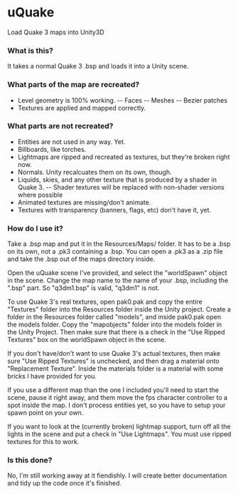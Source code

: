 # uQuake

Load Quake 3 maps into Unity3D

### What is this?

It takes a normal Quake 3 .bsp and loads it into a Unity scene.

### What parts of the map are recreated?

- Level geometry is 100% working.
-- Faces
-- Meshes
-- Bezier patches
- Textures are applied and mapped correctly.

### What parts are not recreated?

- Entities are not used in any way.  Yet.
- Billboards, like torches.
- Lightmaps are ripped and recreated as textures, but they're broken right now.
- Normals.  Unity recalcuates them on its own, though.
- Liquids, skies, and any other texture that is produced by a shader in Quake 3.
-- Shader textures will be replaced with non-shader versions where possible
- Animated textures are missing/don't animate.
- Textures with transparency (banners, flags, etc) don't have it, yet.

### How do I use it?

Take a .bsp map and put it in the Resources/Maps/ folder.  It has to be a .bsp on its own, not a .pk3 containing a .bsp.  You can open a .pk3 as a .zip file and take the .bsp out of the maps directory inside.

Open the uQuake scene I've provided, and select the "worldSpawn" object in the scene.  Change the map name to the name of your .bsp, including the ".bsp" part.  So "q3dm1.bsp" is valid, "q3dm1" is not.

To use Quake 3's real textures, open pak0.pak and copy the entire "Textures" folder into the Resources folder inside the Unity project.  Create a folder in the Resources folder called "models", and inside pak0.pak open the models folder.  Copy the "mapobjects" folder into the models folder in the Unity Project.  Then make sure that there is a check in the "Use Ripped Textures" box on the worldSpawn object in the scene.

If you don't have/don't want to use Quake 3's actual textures, then make sure "Use Ripped Textures" is unchecked, and then drag a material onto "Replacement Texture".  Inside the materials folder is a material with some bricks I have provided for you.

If you use a different map than the one I included you'll need to start the scene, pause it right away, and them move the fps character controller to a spot inside the map.  I don't process entities yet, so you have to setup your spawn point on your own.

If you want to look at the (currently broken) lightmap support, turn off all the lights in the scene and put a check in "Use Lightmaps".  You must use ripped textures for this to work.

### Is this done?

No, I'm still working away at it fiendishly.  I will create better documentation and tidy up the code once it's finished.
